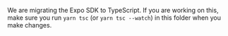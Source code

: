 We are migrating the Expo SDK to TypeScript. If you are working on this, make sure you run `yarn tsc` (or `yarn tsc --watch`) in this folder when you make changes.
